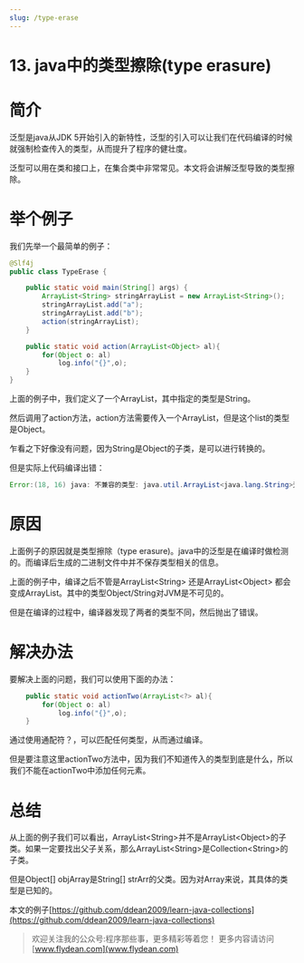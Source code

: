 ```yaml
---
slug: /type-erase
---
```


# 13. java中的类型擦除(type erasure)

# 简介

泛型是java从JDK 5开始引入的新特性，泛型的引入可以让我们在代码编译的时候就强制检查传入的类型，从而提升了程序的健壮度。

泛型可以用在类和接口上，在集合类中非常常见。本文将会讲解泛型导致的类型擦除。

# 举个例子

我们先举一个最简单的例子：

~~~java
@Slf4j
public class TypeErase {

    public static void main(String[] args) {
        ArrayList<String> stringArrayList = new ArrayList<String>();
        stringArrayList.add("a");
        stringArrayList.add("b");
        action(stringArrayList);
    }

    public static void action(ArrayList<Object> al){
        for(Object o: al)
            log.info("{}",o);
    }
}
~~~

上面的例子中，我们定义了一个ArrayList，其中指定的类型是String。

然后调用了action方法，action方法需要传入一个ArrayList，但是这个list的类型是Object。

乍看之下好像没有问题，因为String是Object的子类，是可以进行转换的。

但是实际上代码编译出错：

~~~java
Error:(18, 16) java: 不兼容的类型: java.util.ArrayList<java.lang.String>无法转换为java.util.ArrayList<java.lang.Object>
~~~

# 原因

上面例子的原因就是类型擦除（type erasure)。java中的泛型是在编译时做检测的。而编译后生成的二进制文件中并不保存类型相关的信息。

上面的例子中，编译之后不管是ArrayList&lt;String> 还是ArrayList&lt;Object> 都会变成ArrayList。其中的类型Object/String对JVM是不可见的。

但是在编译的过程中，编译器发现了两者的类型不同，然后抛出了错误。

# 解决办法

要解决上面的问题，我们可以使用下面的办法：

~~~java
    public static void actionTwo(ArrayList<?> al){
        for(Object o: al)
            log.info("{}",o);
    }
~~~

通过使用通配符？，可以匹配任何类型，从而通过编译。

但是要注意这里actionTwo方法中，因为我们不知道传入的类型到底是什么，所以我们不能在actionTwo中添加任何元素。

# 总结

从上面的例子我们可以看出，ArrayList&lt;String>并不是ArrayList&lt;Object>的子类。如果一定要找出父子关系，那么ArrayList&lt;String>是Collection&lt;String>的子类。

但是Object[] objArray是String[] strArr的父类。因为对Array来说，其具体的类型是已知的。

本文的例子[https://github.com/ddean2009/learn-java-collections](https://github.com/ddean2009/learn-java-collections)

> 欢迎关注我的公众号:程序那些事，更多精彩等着您！
> 更多内容请访问 [www.flydean.com](www.flydean.com)



